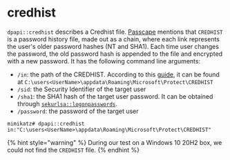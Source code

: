 # credhist

`dpapi::credhist` describes a Credhist file. [Passcape](https://www.passcape.com/windows\_password\_recovery\_dpapi\_credhist) mentions that `CREDHIST` is a password history file, made out as a chain, where each link represents the user's older password hashes (NT and SHA1). Each time user changes the password, the old password hash is appended to the file and encrypted with a new password. It has the following command line arguments:

* `/in`: the path of the CREDHIST. According to this [guide](https://www.coresecurity.com/core-labs/articles/reading-dpapi-encrypted-keys-mimikatz), it can be found at `C:\users<UserName>\appdata\Roaming\Microsoft\Protect\CREDHIST`
* `/sid`: the Security Identifier of the target user
* `/sha1`: the SHA1 hash of the target user password. It can be obtained through [`sekurlsa::logonpasswords`](https://tools.thehacker.recipes/mimikatz/modules/sekurlsa/logonpasswords).
* `/password`: the password of the target user

```
mimikatz# dpapi::credhist in:"C:\users<UserName>\appdata\Roaming\Microsoft\Protect\CREDHIST"
```

{% hint style="warning" %}
During our test on a Windows 10 20H2 box, we could not find the `CREDHIST` file.&#x20;
{% endhint %}
